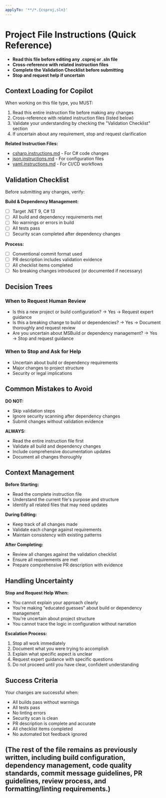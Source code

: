 ```yaml
---
applyTo: '**/*.{csproj,sln}'
---
```


# Project File Instructions (Quick Reference)

- **Read this file before editing any .csproj or .sln file**
- **Cross-reference with related instruction files**
- **Complete the Validation Checklist before submitting**
- **Stop and request help if uncertain**

## Context Loading for Copilot

When working on this file type, you MUST:
1. Read this entire instruction file before making any changes
2. Cross-reference with related instruction files (listed below)
3. Validate your understanding by checking the "Validation Checklist" section
4. If uncertain about any requirement, stop and request clarification

**Related Instruction Files:**
- [csharp.instructions.md](csharp.instructions.md) - For C# code changes
- [json.instructions.md](json.instructions.md) - For configuration files
- [yaml.instructions.md](yaml.instructions.md) - For CI/CD workflows

## Validation Checklist

Before submitting any changes, verify:

**Build & Dependency Management:**
- [ ] Target .NET 9, C# 13
- [ ] All build and dependency requirements met
- [ ] No warnings or errors in build
- [ ] All tests pass
- [ ] Security scan completed after dependency changes

**Process:**
- [ ] Conventional commit format used
- [ ] PR description includes validation evidence
- [ ] All checklist items completed
- [ ] No breaking changes introduced (or documented if necessary)

## Decision Trees

### When to Request Human Review
- Is this a new project or build configuration? → Yes → Request expert guidance
- Is this a breaking change to build or dependencies? → Yes → Document thoroughly and request review
- Are you uncertain about MSBuild or dependency management? → Yes → Stop and request guidance

### When to Stop and Ask for Help
- Uncertain about build or dependency requirements
- Major changes to project structure
- Security or legal implications

## Common Mistakes to Avoid

**DO NOT:**
- Skip validation steps
- Ignore security scanning after dependency changes
- Submit changes without validation evidence

**ALWAYS:**
- Read the entire instruction file first
- Validate all build and dependency changes
- Include comprehensive documentation updates
- Document all changes thoroughly

## Context Management

**Before Starting:**
- Read the complete instruction file
- Understand the current file's purpose and structure
- Identify all related files that may need updates

**During Editing:**
- Keep track of all changes made
- Validate each change against requirements
- Maintain consistency with existing patterns

**After Completing:**
- Review all changes against the validation checklist
- Ensure all requirements are met
- Prepare comprehensive PR description with evidence

## Handling Uncertainty

**Stop and Request Help When:**
- You cannot explain your approach clearly
- You're making "educated guesses" about build or dependency management
- You're uncertain about project structure
- You cannot trace the logic in configuration without narration

**Escalation Process:**
1. Stop all work immediately
2. Document what you were trying to accomplish
3. Explain what specific aspect is unclear
4. Request expert guidance with specific questions
5. Do not proceed until you have clear, confident understanding

## Success Criteria

Your changes are successful when:
- All builds pass without warnings
- All tests pass
- No linting errors
- Security scan is clean
- PR description is complete and accurate
- All checklist items completed
- No automated bot feedback ignored

## (The rest of the file remains as previously written, including build configuration, dependency management, code quality standards, commit message guidelines, PR guidelines, review process, and formatting/linting requirements.) 